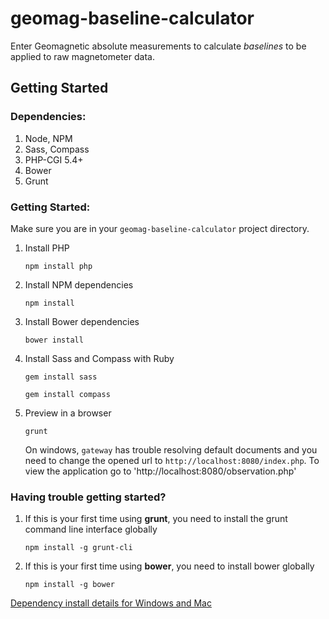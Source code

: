 geomag-baseline-calculator
==========================

Enter Geomagnetic absolute measurements to calculate *baselines* to be applied
to raw magnetometer data.

Getting Started
---------------

### Dependencies:

1. Node, NPM
1. Sass, Compass
1. PHP-CGI 5.4+
1. Bower
1. Grunt

### Getting Started:
Make sure you are in your `geomag-baseline-calculator` project directory.

1. Install PHP

    `npm install php`

1. Install NPM dependencies

    `npm install`

1. Install Bower dependencies

    `bower install`
1. Install Sass and Compass with Ruby

    `gem install sass`

    `gem install compass`

1. Preview in a browser

    `grunt`

    On windows, `gateway` has trouble resolving default documents and you need
    to change the opened url to `http://localhost:8080/index.php`.
    To view the application go to 'http://localhost:8080/observation.php'

### Having trouble getting started?

1. If this is your first time using **grunt**, you need to install the grunt
command line interface globally

    `npm install -g grunt-cli`

1. If this is your first time using **bower**, you need to install bower globally

    `npm install -g bower`

[Dependency install details for Windows and Mac](readme_dependency_install.md)
